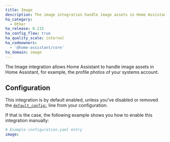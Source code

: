 ```yaml
---
title: Image
description: The image integration handle image assets in Home Assistant.
ha_category:
  - Other
ha_release: 0.115
ha_config_flow: true
ha_quality_scale: internal
ha_codeowners:
  - '@home-assistant/core'
ha_domain: image
---
```


The Image integration allows Home Assistant to handle image assets in Home Assistant, for example,
the profile photos of your systems account.

## Configuration

This integration is by default enabled, unless you've disabled or removed the
[`default_config:`](/integrations/default_config/) line from your configuration.

If that is the case, the following example shows you how to enable this
integration manually:

```yaml
# Example configuration.yaml entry
image:
```
